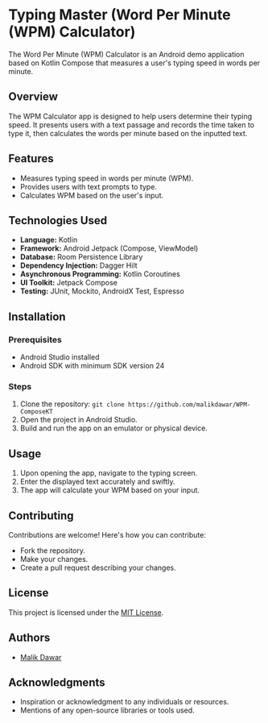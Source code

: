 # Typing Master (Word Per Minute (WPM) Calculator)

The Word Per Minute (WPM) Calculator is an Android demo application based on Kotlin Compose that measures a user's typing speed in words per minute.

## Overview

The WPM Calculator app is designed to help users determine their typing speed. It presents users with a text passage and records the time taken to type it, then calculates the words per minute based on the inputted text.

## Features

- Measures typing speed in words per minute (WPM).
- Provides users with text prompts to type.
- Calculates WPM based on the user's input.

## Technologies Used

- **Language:** Kotlin
- **Framework:** Android Jetpack (Compose, ViewModel)
- **Database:** Room Persistence Library
- **Dependency Injection:** Dagger Hilt
- **Asynchronous Programming:** Kotlin Coroutines
- **UI Toolkit:** Jetpack Compose
- **Testing:** JUnit, Mockito, AndroidX Test, Espresso

## Installation

### Prerequisites

- Android Studio installed
- Android SDK with minimum SDK version 24

### Steps

1. Clone the repository: `git clone https://github.com/malikdawar/WPM-ComposeKT`
2. Open the project in Android Studio.
3. Build and run the app on an emulator or physical device.

## Usage

1. Upon opening the app, navigate to the typing screen.
2. Enter the displayed text accurately and swiftly.
3. The app will calculate your WPM based on your input.

## Contributing

Contributions are welcome! Here's how you can contribute:

- Fork the repository.
- Make your changes.
- Create a pull request describing your changes.

## License

This project is licensed under the [MIT License](LICENSE).

## Authors

- [Malik Dawar](https://github.com/malikdawar)

## Acknowledgments

- Inspiration or acknowledgment to any individuals or resources.
- Mentions of any open-source libraries or tools used.
